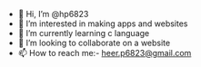 - 👋 Hi, I’m @hp6823
- 👀 I’m interested in making apps and websites
- 🌱 I’m currently learning c language
- 💞️ I’m looking to collaborate on a website
- 📫 How to reach me:- heer.p6823@gmail.com

<!---
hp6823/hp6823 is a ✨ special ✨ repository because its `README.md` (this file) appears on your GitHub profile.
You can click the Preview link to take a look at your changes.
--->
